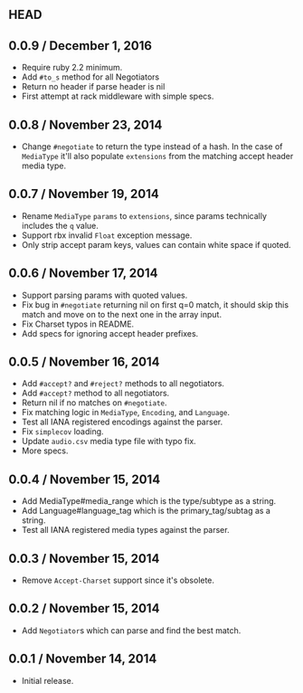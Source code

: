 ## HEAD

## 0.0.9 / December 1, 2016

  * Require ruby 2.2 minimum.
  * Add `#to_s` method for all Negotiators
  * Return no header if parse header is nil
  * First attempt at rack middleware with simple specs.

## 0.0.8 / November 23, 2014

  * Change `#negotiate` to return the type instead of a hash. In the case of `MediaType` it'll also populate `extensions` from the matching accept header media type.

## 0.0.7 / November 19, 2014

  * Rename `MediaType` `params` to `extensions`, since params technically includes the `q` value.
  * Support rbx invalid `Float` exception message.
  * Only strip accept param keys, values can contain white space if quoted.

## 0.0.6 / November 17, 2014

  * Support parsing params with quoted values.
  * Fix bug in `#negotiate` returning nil on first q=0 match, it should skip this match and move on to the next one in the array input.
  * Fix Charset typos in README.
  * Add specs for ignoring accept header prefixes.

## 0.0.5 / November 16, 2014

  * Add `#accept?` and `#reject?` methods to all negotiators.
  * Add `#accept?` method to all negotiators.
  * Return nil if no matches on `#negotiate`.
  * Fix matching logic in `MediaType`, `Encoding`, and `Language`.
  * Test all IANA registered encodings against the parser.
  * Fix `simplecov` loading.
  * Update `audio.csv` media type file with typo fix.
  * More specs.

## 0.0.4 / November 15, 2014

  * Add MediaType#media_range which is the type/subtype as a string.
  * Add Language#language_tag which is the primary_tag/subtag as a string.
  * Test all IANA registered media types against the parser.

## 0.0.3 / November 15, 2014

  * Remove `Accept-Charset` support since it's obsolete.

## 0.0.2 / November 15, 2014

  * Add `Negotiator`s which can parse and find the best match.

## 0.0.1 / November 14, 2014

  * Initial release.
